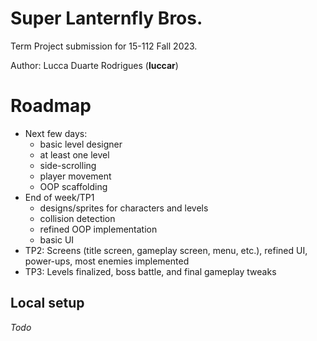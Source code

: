 # Super Lanternfly Bros.

Term Project submission for 15-112 Fall 2023.

Author: Lucca Duarte Rodrigues (**luccar**)

# Roadmap

- Next few days: 
    - basic level designer
    - at least one level
    - side-scrolling
    - player movement
    - OOP scaffolding
- End of week/TP1
    - designs/sprites for characters and levels
    - collision detection
    - refined OOP implementation
    - basic UI
- TP2: Screens (title screen, gameplay screen, menu, etc.), refined UI, power-ups, most enemies implemented
- TP3: Levels finalized, boss battle, and final gameplay tweaks

## Local setup

*Todo*

